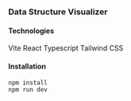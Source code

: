 ### Data Structure Visualizer

#### Technologies

Vite React Typescript Tailwind CSS

#### Installation

```
npm install
npm run dev
```
